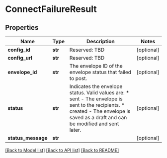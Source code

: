 # ConnectFailureResult

## Properties
Name | Type | Description | Notes
------------ | ------------- | ------------- | -------------
**config_id** | **str** | Reserved: TBD | [optional] 
**config_url** | **str** | Reserved: TBD | [optional] 
**envelope_id** | **str** | The envelope ID of the envelope status that failed to post. | [optional] 
**status** | **str** | Indicates the envelope status. Valid values are:  * sent - The envelope is sent to the recipients.  * created - The envelope is saved as a draft and can be modified and sent later. | [optional] 
**status_message** | **str** |  | [optional] 

[[Back to Model list]](../README.md#documentation-for-models) [[Back to API list]](../README.md#documentation-for-api-endpoints) [[Back to README]](../README.md)


